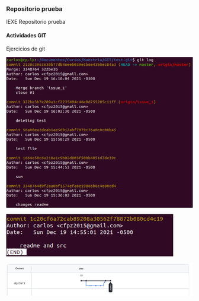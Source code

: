 ### Repositorio prueba

IEXE Repositorio prueba 

 #### Actividades GIT

Ejercicios de git

![img.png](img.png)

![img_1.png](img_1.png)

![img_2.png](img_2.png)